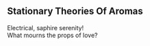 Stationary Theories Of Aromas
-----------------------------
Electrical, saphire serenity!  
What mourns the props of love?  
